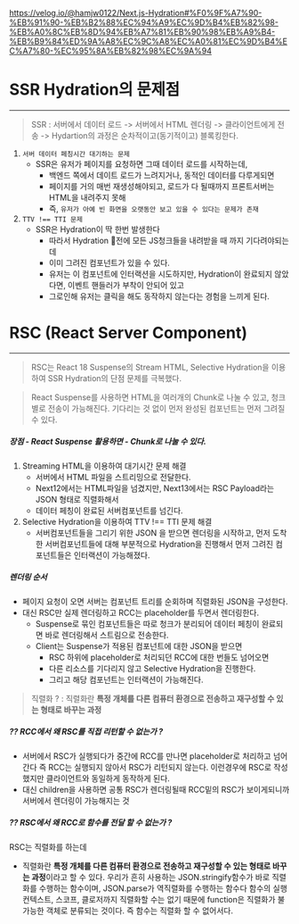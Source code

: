 https://velog.io/@hamjw0122/Next.js-Hydration#%F0%9F%A7%90-%EB%91%90-%EB%B2%88%EC%94%A9%EC%9D%B4%EB%82%98-%EB%A0%8C%EB%8D%94%EB%A7%81%EB%90%98%EB%A9%B4-%EB%B9%84%ED%9A%A8%EC%9C%A8%EC%A0%81%EC%9D%B4%EC%A7%80-%EC%95%8A%EB%82%98%EC%9A%94

 
# SSR Hydration의 문제점
---
> SSR : 서버에서 데이터 로드 -> 서버에서 HTML 렌더링 -> 클라이언트에게 전송 -> Hydartion의 과정은 순차적이고(동기적이고) 블록킹한다.

1. `서버 데이터 페칭시간 대기하는 문제`
	- SSR은 유저가 페이지를 요청하면 그때 데이터 로드를 시작하는데, 
		- 백엔드 쪽에서 데이트 로드가 느려지거나, 동적인 데이터를 다루게되면
		- 페이지를 거의 매번 재생성해야되고, 로드가 다 될때까지 프론트서버는 HTML을 내려주지 못해
		- 즉, `유저가 아예 빈 화면을 오랫동안 보고 있을 수 있다는 문제가 존재`
2. `TTV !== TTI 문제`
	- SSR은 Hydration이 딱 한번 발생한다
		- 따라서 Hydration 전에 모든 JS청크들을 내려받을 때 까지 기다려야되는데
		- 이미 그려진 컴포넌트가 있을 수 있다.
		- 유저는 이 컴포넌트에 인터랙션을 시도하지만, Hydration이 완료되지 않았다면, 이벤트 핸들러가 부착이 안되어 있고 
		- 그로인해 유저는 클릭을 해도 동작하지 않는다는 경험을 느끼게 된다. 
		


# RSC (React Server Component)
---

> RSC는 React 18 Suspense의 Stream HTML, Selective Hydration을 이용하여
> SSR Hydration의 단점 문제를 극복했다.

> React Suspense를 사용하면 HTML을 여러개의 Chunk로 나눌 수 있고, 청크별로 전송이 가능해진다.
> 기다리는 것 없이 먼저 완성된 컴포넌트는 먼저 그려질 수 있다.

##### 장점 - React Suspense 활용하면 - Chunk로 나눌 수 있다. 
1. Streaming HTML을 이용하여 대기시간 문제 해결
	- 서버에서 HTML 파일을 스트리밍으로 전달한다.
	- Next12에서는 HTML파일을 넘겼지만, Next13에서는 RSC Payload라는 JSON 형태로 직렬화해서
	- 데이터 페칭이 완료된 서버컴포넌트를 넘긴다.
2. Selective Hydration을 이용하여 TTV !== TTI 문제 해결
	- 서버컴포넌트들을 그리기 위한 JSON 을 받으면 렌더링을 시작하고, 먼저 도착한 서버컴포넌트들에 대해 부분적으로 Hydration을 진행해서 먼저 그려진 컴포넌트들은 인터랙션이 가능해졌다.

##### 렌더링 순서
- 페이지 요청이 오면 서버는 컴포넌트 트리를 순회하며 직렬화된 JSON을 구성한다.
- 대신 RSC만 실제 렌더링하고 RCC는 placeholder를 두면서 렌더링한다. 
	- Suspense로 묶인 컴포넌트들은 따로 청크가 분리되어 데이터 페칭이 완료되면 바로 렌더링해서 스트림으로 전송한다.
	- Client는 Suspense가 적용된 컴포넌트에 대한 JSON을 받으면 
		- RSC 하위에 placeholder로 처리되던 RCC에 대한 번들도 넘어오면 
		- 다른 리소스를 기다리지 않고 Selective Hydration을 진행한다.
		- 그리고 해당 컴포넌트는 인터랙션이 가능해진다.

> 직렬화 ? :  직렬화란 **특정 개체를 다른 컴퓨터 환경으로 전송하고 재구성할 수 있는 형태로 바꾸는 과정**
 


##### ?? RCC에서 왜 RSC를 직접 리턴할 수 없는가 ? 

- 서버에서 RSC가 실행되다가 중간에 RCC를 만나면 placeholder로 처리하고 넘어간다 즉 RCC는 실행되지 않아서 RSC가 리턴되지 않는다. 이런경우에 RSC로 작성했지만 클라이언트와 동일하게 동작하게 된다. 
- 대신 children을 사용하면 공통 RSC가 렌더링될때 RCC밑의 RSC가 보이게되니까 서버에서 렌더링이 가능해지는 것 


##### ?? RSC에서 왜 RCC로 함수를 전달 할 수 없는가 ? 

RSC는 직렬화를 하는데 
- 직렬화란 **특정 개체를 다른 컴퓨터 환경으로 전송하고 재구성할 수 있는 형태로 바꾸는 과정**이라고 할 수 있다. 우리가 흔히 사용하는 JSON.stringify함수가 바로 직렬화를 수행하는 함수이며, JSON.parse가 역직렬화를 수행하는 함수다 함수의 실행 컨텍스트, 스코프, 클로저까지 직렬화할 수는 없기 때문에 function은 직렬화가 불가능한 객체로 분류되는 것이다.
즉 함수는 직렬화 할 수 없어서다. 

 